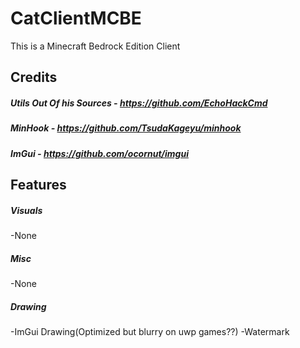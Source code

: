 # CatClientMCBE
 This is a Minecraft Bedrock Edition Client

## Credits

##### Utils Out Of his Sources - https://github.com/EchoHackCmd
##### MinHook - https://github.com/TsudaKageyu/minhook
##### ImGui - https://github.com/ocornut/imgui

## Features

##### Visuals
-None

##### Misc
-None

##### Drawing
-ImGui Drawing(Optimized but blurry on uwp games??)
-Watermark
